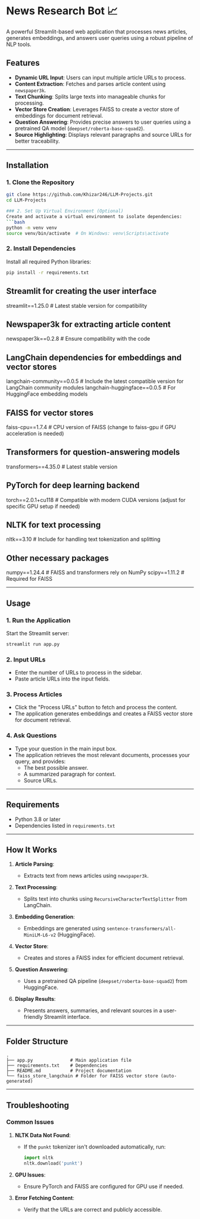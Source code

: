 # News Research Bot 📈

A powerful Streamlit-based web application that processes news articles, generates embeddings, and answers user queries using a robust pipeline of NLP tools.

## Features
- **Dynamic URL Input**: Users can input multiple article URLs to process.
- **Content Extraction**: Fetches and parses article content using `newspaper3k`.
- **Text Chunking**: Splits large texts into manageable chunks for processing.
- **Vector Store Creation**: Leverages FAISS to create a vector store of embeddings for document retrieval.
- **Question Answering**: Provides precise answers to user queries using a pretrained QA model (`deepset/roberta-base-squad2`).
- **Source Highlighting**: Displays relevant paragraphs and source URLs for better traceability.

---

## Installation

### 1. Clone the Repository
```bash
git clone https://github.com/Khizar246/LLM-Projects.git
cd LLM-Projects

### 2. Set Up Virtual Environment (Optional)
Create and activate a virtual environment to isolate dependencies:
```bash
python -m venv venv
source venv/bin/activate  # On Windows: venv\Scripts\activate
```

### 2. Install Dependencies
Install all required Python libraries:
```bash
pip install -r requirements.txt
```

## Streamlit for creating the user interface
streamlit==1.25.0  # Latest stable version for compatibility

## Newspaper3k for extracting article content
newspaper3k==0.2.8  # Ensure compatibility with the code

## LangChain dependencies for embeddings and vector stores
langchain-community==0.0.5  # Include the latest compatible version for LangChain community modules
langchain-huggingface==0.0.5  # For HuggingFace embedding models

## FAISS for vector stores
faiss-cpu==1.7.4  # CPU version of FAISS (change to faiss-gpu if GPU acceleration is needed)

## Transformers for question-answering models
transformers==4.35.0  # Latest stable version

## PyTorch for deep learning backend
torch==2.0.1+cu118  # Compatible with modern CUDA versions (adjust for specific GPU setup if needed)

## NLTK for text processing
nltk==3.10  # Include for handling text tokenization and splitting

## Other necessary packages
numpy==1.24.4  # FAISS and transformers rely on NumPy
scipy==1.11.2  # Required for FAISS

---

## Usage

### 1. Run the Application
Start the Streamlit server:
```bash
streamlit run app.py
```

### 2. Input URLs
- Enter the number of URLs to process in the sidebar.
- Paste article URLs into the input fields.

### 3. Process Articles
- Click the "Process URLs" button to fetch and process the content.
- The application generates embeddings and creates a FAISS vector store for document retrieval.

### 4. Ask Questions
- Type your question in the main input box.
- The application retrieves the most relevant documents, processes your query, and provides:
  - The best possible answer.
  - A summarized paragraph for context.
  - Source URLs.

---

## Requirements
- Python 3.8 or later
- Dependencies listed in `requirements.txt`

---

## How It Works

1. **Article Parsing**:
   - Extracts text from news articles using `newspaper3k`.

2. **Text Processing**:
   - Splits text into chunks using `RecursiveCharacterTextSplitter` from LangChain.

3. **Embedding Generation**:
   - Embeddings are generated using `sentence-transformers/all-MiniLM-L6-v2` (HuggingFace).

4. **Vector Store**:
   - Creates and stores a FAISS index for efficient document retrieval.

5. **Question Answering**:
   - Uses a pretrained QA pipeline (`deepset/roberta-base-squad2`) from HuggingFace.

6. **Display Results**:
   - Presents answers, summaries, and relevant sources in a user-friendly Streamlit interface.

---

## Folder Structure
```
.
├── app.py              # Main application file
├── requirements.txt    # Dependencies
├── README.md           # Project documentation
└── faiss_store_langchain # Folder for FAISS vector store (auto-generated)
```

---

## Troubleshooting

### Common Issues
1. **NLTK Data Not Found**:
   - If the `punkt` tokenizer isn't downloaded automatically, run:
     ```python
     import nltk
     nltk.download('punkt')
     ```

2. **GPU Issues**:
   - Ensure PyTorch and FAISS are configured for GPU use if needed.

3. **Error Fetching Content**:
   - Verify that the URLs are correct and publicly accessible.
